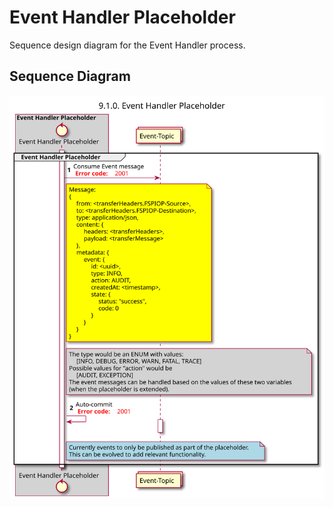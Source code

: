 # Event Handler Placeholder

Sequence design diagram for the Event Handler process.

## Sequence Diagram

![seq-event-9.1.0.svg](./assets/diagrams/sequence/seq-event-9.1.0.svg)